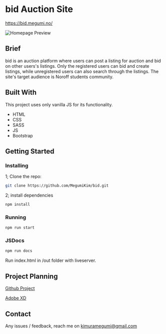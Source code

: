 # bid Auction Site

https://bid.megumi.no/

![Homepage Preview](./asset/img/site-screenshot.png)

## Brief

bid is an auction platform where users can post a listing for auction and bid on other users's listings.
Only the registered users can bid and create listings, while unregistered users can also search through the listings.
The site's target audience is Noroff students community.

## Built With

This project uses only vanilla JS for its functionality.

- HTML
- CSS
- SASS
- JS
- Bootstrap

## Getting Started

### Installing

1; Clone the repo:

```bash
git clone https://github.com/MegumiKim/bid.git
```

2; install dependencies

```bash
npm install
```

### Running

```bash
npm run start
```

### JSDocs

```bash
npm run docs
```

Run index.html in /out folder with liveserver.

## Project Planning

[Github Project](https://github.com/users/MegumiKim/projects/2/views/1)

[Adobe XD](https://xd.adobe.com/view/2ca4cf01-6e1d-4aaf-9d8d-4cd26039b789-79f7/)

## Contact

Any issues / feedback, reach me on kimuramegumi@gmail.com
